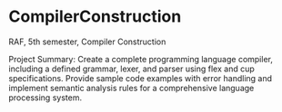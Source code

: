 # CompilerConstruction

RAF, 5th semester, Compiler Construction

Project Summary:
Create a complete programming language compiler, including a defined grammar, lexer, and parser using flex and cup specifications. Provide sample code examples with error handling and implement semantic analysis rules for a comprehensive language processing system.
